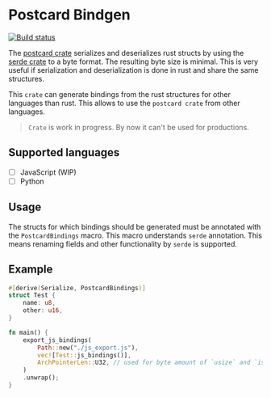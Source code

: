 # Postcard Bindgen

[![Build status](https://github.com/teamplayer3/postcard-bindings/workflows/Rust/badge.svg)](https://github.com/teamplayer3/postcard-bindings/actions)

The [postcard crate](https://github.com/jamesmunns/postcard) serializes and deserializes rust structs by using the [serde crate](https://github.com/serde-rs/serde) to a byte format. The resulting byte size is minimal. This is very useful if serialization and deserialization is done in rust and share the same structures.

This `crate` can generate bindings from the rust structures for other languages than rust. This allows to use the `postcard crate` from other languages.

> `Crate` is work in progress. By now it can't be used for productions.

## Supported languages

- [ ] JavaScript (WIP)
- [ ] Python

## Usage

The structs for which bindings should be generated must be annotated with the `PostcardBindings` macro. This macro understands `serde` annotation. This means renaming fields and other functionality by `serde` is supported.

## Example

```rust
#[derive(Serialize, PostcardBindings)]
struct Test {
    name: u8,
    other: u16,
}

fn main() {
    export_js_bindings(
        Path::new("./js_export.js"),
        vec![Test::js_bindings()],
        ArchPointerLen::U32, // used for byte amount of `usize` and `isize`
    )
    .unwrap();
}
```
